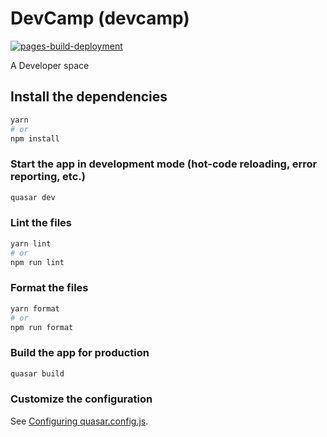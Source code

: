 # DevCamp (devcamp)
[![pages-build-deployment](https://github.com/floki1250/DevCamp/actions/workflows/pages/pages-build-deployment/badge.svg)](https://github.com/floki1250/DevCamp/actions/workflows/pages/pages-build-deployment)

A Developer space 

## Install the dependencies
```bash
yarn
# or
npm install
```

### Start the app in development mode (hot-code reloading, error reporting, etc.)
```bash
quasar dev
```


### Lint the files
```bash
yarn lint
# or
npm run lint
```


### Format the files
```bash
yarn format
# or
npm run format
```



### Build the app for production
```bash
quasar build
```

### Customize the configuration
See [Configuring quasar.config.js](https://v2.quasar.dev/quasar-cli-vite/quasar-config-js).
